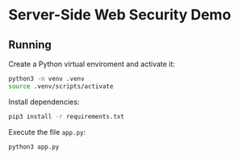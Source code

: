 # Server-Side Web Security Demo

## Running
Create a Python virtual enviroment and activate it:
```sh
python3 -m venv .venv
source .venv/scripts/activate
```
Install dependencies:
```sh
pip3 install -r requirements.txt
```
Execute the file `app.py`:
```sh
python3 app.py
```
